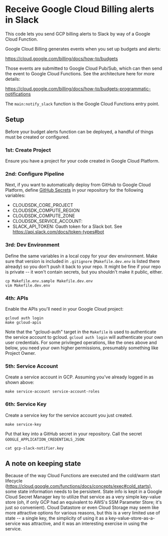 # Receive Google Cloud Billing alerts in Slack

This code lets you send GCP billing alerts to Slack by way of a
Google Cloud Function.

Google Cloud Billing generates events when you set up budgets and alerts:

  https://cloud.google.com/billing/docs/how-to/budgets

Those events are submitted to Google Cloud Pub/Sub, which can then send
the event to Google Cloud Functions. See the architecture here for more details:

  https://cloud.google.com/billing/docs/how-to/budgets-programmatic-notifications

The `main:notify_slack` function is the Google Cloud Functions entry point.

## Setup

Before your budget alerts function can be deployed, a handful of things must be
created or configured.

### 1st: Create Project

Ensure you have a project for your code created in Google Cloud Platform.

### 2nd: Configure Pipeline

Next, if you want to automatically deploy from GitHub to Google
Cloud Platform, define [GitHub Secrets](https://help.github.com/en/actions/configuring-and-managing-workflows/creating-and-storing-encrypted-secrets) in your repository for the following variables:

* CLOUDSDK_CORE_PROJECT
* CLOUDSDK_COMPUTE_REGION
* CLOUDSDK_COMPUTE_ZONE
* CLOUDSDK_SERVICE_ACCOUNT:
* SLACK_API_TOKEN: Oauth token for a Slack bot. See https://api.slack.com/docs/token-types#bot

### 3rd: Dev Environment

Define the same variables in a local copy for your dev environment.
Make sure that version is included in `.gitignore` (`Makefile.dev.env`
is listed there already) so you don't push it back to your repo.
It might be fine if your repo is private -- it won't contain secrets,
but you shouldn't make it public, either.

    cp Makefile.env.sample Makefile.dev.env
    vim Makefile.dev.env

### 4th: APIs

Enable the APIs you'll need in your Google Cloud project:

    gcloud auth login
    make gcloud-apis

Note that the "gcloud-auth" target in the `Makefile` is used to authenticate
the service account to gcloud. `gcloud auth login` will authenticate your own
user credentials. For some privileged operations, like the ones above and below,
you need your own higher permissions, presumably something like Project Owner.

### 5th: Service Account

Create a service account in GCP. Assuming you've already logged in as shown above:

    make service-account service-account-roles

### 6th: Service Key

Create a service key for the service account you just created.

    make service-key

Put that key into a GitHub secret in your repository. Call the secret
`GOOGLE_APPLICATION_CREDENTIALS_JSON`:

    cat gcp-slack-notifier.key

## A note on keeping state

Because of the way Cloud Functions are executed and the cold/warm start
lifecycle (https://cloud.google.com/functions/docs/concepts/exec#cold_starts),
some state information needs to be persistent. State info is kept in a
Google Cloud Secret Manager key to utilize that service as a very simple
key-value store (oh, if only GCP had an equivalent to AWS's SSM Parameter Store;
it's just _so_ convenient). Cloud Datastore or even Cloud Storage may seem like
more attractive options for various reasons, but this is a very limited use of
state -- a single key, the simplicity of using it as a
key-value-store-as-a-service was attractive, and it was an interesting exercise
in using the service.
